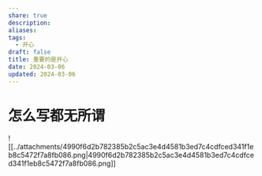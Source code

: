 ```yaml
---
share: true
description: 
aliases: 
tags:
  - 开心
draft: false
title: 重要的是开心
date: 2024-03-06
updated: 2024-03-06
---
```

# 怎么写都无所谓

![[../attachments/4990f6d2b782385b2c5ac3e4d4581b3ed7c4cdfced341f1eb8c5472f7a8fb086.png|4990f6d2b782385b2c5ac3e4d4581b3ed7c4cdfced341f1eb8c5472f7a8fb086.png]]